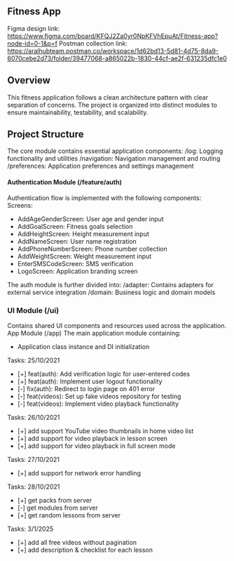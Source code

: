 ## Fitness App

Figma design link: https://www.figma.com/board/KFQJ2Za0yr0NpKFVhEpuAt/Fitness-app?node-id=0-1&p=f
Postman collection link: https://aralhubteam.postman.co/workspace/1d62bd13-5d81-4d75-8da9-6070cebe2d73/folder/39477068-a865022b-1830-44cf-ae2f-631235dfc1e0

## Overview
This fitness application follows a clean architecture pattern with clear separation of concerns. The project is organized into distinct modules to ensure maintainability, testability, and scalability.

## Project Structure
The core module contains essential application components:
/log: Logging functionality and utilities
/navigation: Navigation management and routing
/preferences: Application preferences and settings management

#### Authentication Module (/feature/auth)
Authentication flow is implemented with the following components:
Screens:
- AddAgeGenderScreen: User age and gender input
- AddGoalScreen: Fitness goals selection
- AddHeightScreen: Height measurement input
- AddNameScreen: User name registration
- AddPhoneNumberScreen: Phone number collection
- AddWeightScreen: Weight measurement input
- EnterSMSCodeScreen: SMS verification
- LogoScreen: Application branding screen

The auth module is further divided into:
/adapter: Contains adapters for external service integration
/domain: Business logic and domain models

### UI Module (/ui)
Contains shared UI components and resources used across the application.
App Module (/app)
The main application module containing:
- Application class instance and DI initialization

Tasks: 25/10/2021 
- [+]  feat(auth): Add verification logic for user-entered codes
- [+]  feat(auth): Implement user logout functionality
- [-]  fix(auth): Redirect to login page on 401 error
- [-]  feat(videos): Set up fake videos repository for testing
- [-]  feat(videos): Implement video playback functionality

Tasks: 26/10/2021
- [+]  add support YouTube video thumbnails in home video list
- [+]  add support for video playback in lesson screen
- [+]  add support for video playback in full screen mode

Tasks: 27/10/2021
- [+] add support for network error handling

Tasks: 28/10/2021
- [+] get packs from server
- [-] get modules from server
- [+] get random lessons from server

Tasks: 3/1/2025 
- [+] add all free videos without pagination 
- [+] add description & checklist for each lesson
